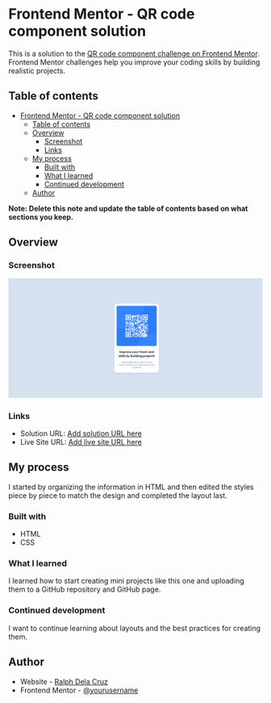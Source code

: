 # Frontend Mentor - QR code component solution

This is a solution to the [QR code component challenge on Frontend Mentor](https://www.frontendmentor.io/challenges/qr-code-component-iux_sIO_H). Frontend Mentor challenges help you improve your coding skills by building realistic projects. 

## Table of contents

- [Frontend Mentor - QR code component solution](#frontend-mentor---qr-code-component-solution)
  - [Table of contents](#table-of-contents)
  - [Overview](#overview)
    - [Screenshot](#screenshot)
    - [Links](#links)
  - [My process](#my-process)
    - [Built with](#built-with)
    - [What I learned](#what-i-learned)
    - [Continued development](#continued-development)
  - [Author](#author)

**Note: Delete this note and update the table of contents based on what sections you keep.**

## Overview

### Screenshot

![](./solution.png)

### Links

- Solution URL: [Add solution URL here](https://github.com/delacruzralph/Front-End-Mentor-Challenges/blob/master/qr-code-component-main/index.html)
- Live Site URL: [Add live site URL here](https://delacruzralph.github.io/Front-End-Mentor-Challenges/qr-code-component-main/)

## My process

I started by organizing the information in HTML and then edited the styles piece by piece to match the design and completed the layout last.

### Built with

- HTML
- CSS

### What I learned

I learned how to start creating mini projects like this one and uploading them to a GitHub repository and GitHub page.

### Continued development

I want to continue learning about layouts and the best practices for creating them.

## Author

- Website - [Ralph Dela Cruz](https://ralphlewisdelacruz.wixsite.com/ralph)
- Frontend Mentor - [@yourusername](https://www.frontendmentor.io/profile/delacruzralph)
